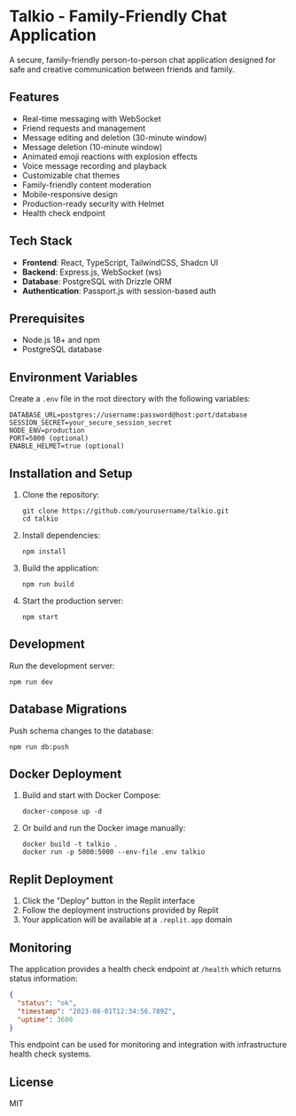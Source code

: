 # Talkio - Family-Friendly Chat Application

A secure, family-friendly person-to-person chat application designed for safe and creative communication between friends and family.

## Features

- Real-time messaging with WebSocket
- Friend requests and management
- Message editing and deletion (30-minute window)
- Message deletion (10-minute window)
- Animated emoji reactions with explosion effects
- Voice message recording and playback
- Customizable chat themes
- Family-friendly content moderation
- Mobile-responsive design
- Production-ready security with Helmet
- Health check endpoint

## Tech Stack

- **Frontend**: React, TypeScript, TailwindCSS, Shadcn UI
- **Backend**: Express.js, WebSocket (ws)
- **Database**: PostgreSQL with Drizzle ORM
- **Authentication**: Passport.js with session-based auth

## Prerequisites

- Node.js 18+ and npm
- PostgreSQL database

## Environment Variables

Create a `.env` file in the root directory with the following variables:

```
DATABASE_URL=postgres://username:password@host:port/database
SESSION_SECRET=your_secure_session_secret
NODE_ENV=production
PORT=5000 (optional)
ENABLE_HELMET=true (optional)
```

## Installation and Setup

1. Clone the repository:
   ```
   git clone https://github.com/yourusername/talkio.git
   cd talkio
   ```

2. Install dependencies:
   ```
   npm install
   ```

3. Build the application:
   ```
   npm run build
   ```

4. Start the production server:
   ```
   npm start
   ```

## Development

Run the development server:

```
npm run dev
```

## Database Migrations

Push schema changes to the database:

```
npm run db:push
```

## Docker Deployment

1. Build and start with Docker Compose:
   ```
   docker-compose up -d
   ```

2. Or build and run the Docker image manually:
   ```
   docker build -t talkio .
   docker run -p 5000:5000 --env-file .env talkio
   ```

## Replit Deployment

1. Click the "Deploy" button in the Replit interface
2. Follow the deployment instructions provided by Replit
3. Your application will be available at a `.replit.app` domain

## Monitoring

The application provides a health check endpoint at `/health` which returns status information:

```json
{
  "status": "ok",
  "timestamp": "2023-08-01T12:34:56.789Z",
  "uptime": 3600
}
```

This endpoint can be used for monitoring and integration with infrastructure health check systems.

## License

MIT